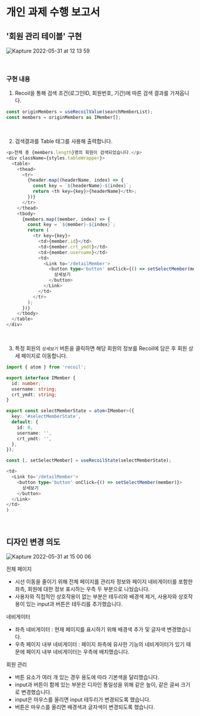 # 개인 과제 수행 보고서

## '회원 관리 테이블' 구현

![Kapture 2022-05-31 at 12 13 59](https://user-images.githubusercontent.com/50236673/171101952-74907253-158c-43fb-8f58-f2337b9ecab3.gif)


<br />

### 구현 내용
1. Recoil을 통해 검색 조건(로그인ID, 회원번호, 기간)에 따른 검색 결과를 가져옵니다.

```ts
const originMembers = useRecoilValue(searchMemberList);
const members = originMembers as IMember[];
```

<br />

2. 검색결과를 Table 태그를 사용해 출력합니다. 

```ts
<p>전체 총 {members.length}명의 회원이 검색되었습니다.</p>
<div className={styles.tableWrapper}>
  <table>
    <thead>
      <tr>
        {header.map((headerName, index) => {
          const key = `${headerName}-${index}`;
          return <th key={key}>{headerName}</th>;
        })}
      </tr>
    </thead>
    <tbody>
      {members.map((member, index) => {
        const key = `${member}-${index}`;
        return (
          <tr key={key}>
            <td>{member.id}</td>
            <td>{member.crt_ymdt}</td>
            <td>{member.username}</td>
            <td>
              <Link to='/detailMember'>
                <button type='button' onClick={() => setSelectMember(member)}>
                  상세보기
                </button>
              </Link>
            </td>
          </tr>
        );
      })}
    </tbody>
  </table>
</div>
```

<br />

3. 특정 회원의 `상세보기` 버튼을 클릭하면 해당 회원의 정보를 Recoil에 담은 후 회원 상세 페이지로 이동합니다.

```ts
import { atom } from 'recoil';

export interface IMember {
  id: number;
  username: string;
  crt_ymdt: string;
}

export const selectMemberState = atom<IMember>({
  key: '#selectMemberState',
  default: {
    id: 0,
    username: '',
    crt_ymdt: '',
  },
});
```

```ts
const [, setSelectMember] = useRecoilState(selectMemberState);
```
```ts
<td>
  <Link to='/detailMember'>
    <button type='button' onClick={() => setSelectMember(member)}>
      상세보기
    </button>
  </Link>
</td>
)
```

<br />

## 디자인 변경 의도

![Kapture 2022-05-31 at 15 00 06](https://user-images.githubusercontent.com/50236673/171103494-09591735-8246-4068-a550-490b928cd49d.gif)


전체 페이지
- 시선 이동을 줄이기 위해 전체 페이지를 관리자 정보와 페이지 네비게이터를 포함한 좌측, 회원에 대한 정보 표시하는 우측 두 부분으로 나눴습니다.
- 사용자와 직접적인 상호작용이 없는 부분은 테두리와 배경색 제거, 사용자와 상호작용이 있는 input과 버튼은 테두리를 추가했습니다.

네비게이터
- 좌측 네비게이터 : 현재 페이지를 표시하기 위해 배경색 추가 및 글자색 변경했습니다.
- 우측 페이지 내부 네비게이터 : 페이지 좌측에 유사한 기능의 네비게이터가 있기 때문에 페이지 내부 네비게이터는 우측에 배치했습니다.

회원 관리
- 버튼 요소가 여러 개 있는 경우 용도에 따라 기본색을 달리했습니다.
- input과 버튼이 함께 있는 부분은 디자인 통일성을 위해 같은 높이, 같은 글씨 크기로 변경했습니다.
- input은 마우스를 올리면 input 테두리가 변경되도록 했습니다.
- 버튼은 마우스를 올리면 배경색과 글자색이 변경되도록 했습니다.
